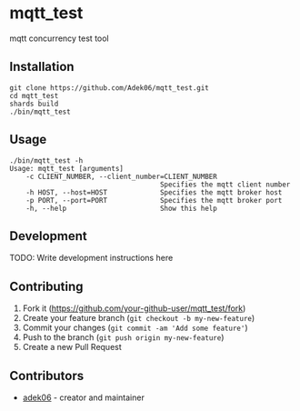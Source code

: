 # mqtt_test

mqtt concurrency test tool

## Installation

```
git clone https://github.com/Adek06/mqtt_test.git
cd mqtt_test
shards build
./bin/mqtt_test
```

## Usage

```
./bin/mqtt_test -h
Usage: mqtt_test [arguments]
    -c CLIENT_NUMBER, --client_number=CLIENT_NUMBER
                                     Specifies the mqtt client number
    -h HOST, --host=HOST             Specifies the mqtt broker host
    -p PORT, --port=PORT             Specifies the mqtt broker port
    -h, --help                       Show this help
```

## Development

TODO: Write development instructions here

## Contributing

1. Fork it (<https://github.com/your-github-user/mqtt_test/fork>)
2. Create your feature branch (`git checkout -b my-new-feature`)
3. Commit your changes (`git commit -am 'Add some feature'`)
4. Push to the branch (`git push origin my-new-feature`)
5. Create a new Pull Request

## Contributors

- [adek06](https://github.com/adek06) - creator and maintainer
